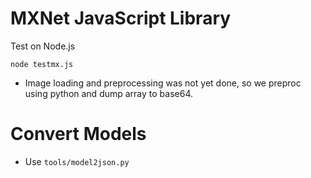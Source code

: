 MXNet JavaScript Library
========================
Test on Node.js
```
node testmx.js
```
- Image loading and preprocessing was not yet done, so we preproc using python and dump array to base64.


Convert Models
==============
- Use ```tools/model2json.py```
